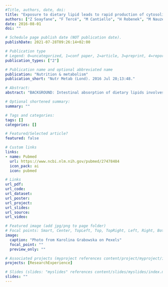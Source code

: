 ```yaml
---
#Title, authors, date, doi:
title: "Exposure to dietary lipid leads to rapid production of cytosolic lipid droplets near the brush border membrane."
authors: ["Z Soayfane", "F Tercé", "M Cantiello", "H Robenek", "M Nauze", "V Bézirard", "S Allart", "B Payré", "F Capilla", "C Cartier", "C Peres", "Saati Al", "V Théodorou", "DW Nelson", "CE Yen", "X Collet", "C Coméra"]
date: 2016-08-01
doi: ""

# Schedule page publish date (NOT publication date).
publishDate: 2021-07-28T09:26:14+02:00

# Publication type
# Legend: 0=uncategorized, 1=conf paper, 2=article, 3=preprint, 4=report, 5=book, 6=book chapter, 7=thesis, 8=patent
publication_types: ["2"]

# Publication name and optional abbreviated name
publication: "Nutrition & metabolism"
publication_short: "Nutr Metab (Lond). 2016 Jul 28;13:48."

# Abstract:
abstract: "BACKGROUND: Intestinal absorption of dietary lipids involves their hydrolysis in the lumen of proximal intestine as well as uptake, intracellular transport and re-assembly of hydrolyzed lipids in enterocytes, leading to the formation and secretion of the lipoproteins chylomicrons and HDL. In this study, we examined the potential involvement of cytosolic lipid droplets (CLD) whose function in the process of lipid absorption is poorly understood. METHODS: Intestinal lipid absorption was studied in mouse after gavage. Three populations of CLD were purified by density ultracentrifugations, as well as the brush border membranes, which were analyzed by western-blots. Immunofluorescent localization of membranes transporters or metabolic enzymes, as well as kinetics of CLD production, were also studied in intestine or Caco-2 cells. RESULTS: We isolated three populations of CLD (ranging from 15 to 1000 nm) which showed differential expression of the major lipid transporters scavenger receptor BI (SR-BI), cluster of differentiation 36 (CD-36), Niemann Pick C-like 1 (NPC1L1), and the ATP-binding cassette transporters ABCG5/G8 but also caveolin 2 and fatty acid binding proteins. The enzyme monoacylglycerol acyltransferase 2 (MGAT2) was identified in the brush border membrane (BBM) in addition to the endoplasmic reticulum, suggesting local synthesis of triglycerides and CLD at both places. CONCLUSIONS: We show a very fast production of CLD by enterocytes associated with a transfer of apical constituents as lipid transporters. Our findings suggest that following their uptake by enterocytes, lipids can be partially metabolized at the BBM and packaged into CLD for their transportation to the ER."

# Optional shortened summary:
summary: ""

# Tags and categories:
tags: []
categories: []

# Featured/Selected article?
featured: false

# Custom links
links:
- name: Pubmed
  url: https://www.ncbi.nlm.nih.gov/pubmed/27478484
  icon_pack: ai
  icon: pubmed

# Links
url_pdf:
url_code:
url_dataset:
url_poster:
url_project:
url_slides:
url_source:
url_video:

# Featured image (add jpg/png to page folder)
# Focal points: Smart, Center, TopLeft, Top, TopRight, Left, Right, BottomLeft, Bottom, BottomRight
image: 
  caption: "Photo from Karolina Grabowska on Pexels"
  focal_point: ""
  preview_only: ""

# Associated projects (myproject references content/project/myproject/index.md)
projects: [ResearchExperience]

# Slides (slides: "myslides" references content/slides/myslides/index.md)
slides: ""
---
```

